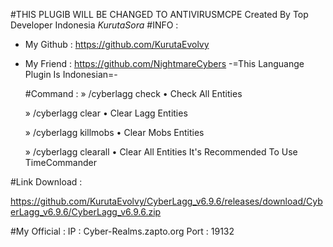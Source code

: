 #THIS PLUGIB WILL BE CHANGED TO ANTIVIRUSMCPE
    Created By Top Developer Indonesia
                _KurutaSora_
#INFO :
- My Github : https://github.com/KurutaEvolvy
- My Friend : https://github.com/NightmareCybers
  -=This Languange Plugin Is Indonesian=-

   #Command :
  » /cyberlagg check
        • Check All Entities

  » /cyberlagg clear
       • Clear Lagg Entities

  » /cyberlagg killmobs
       • Clear Mobs Entities

  » /cyberlagg clearall
       • Clear All Entities
    It's Recommended To Use TimeCommander

#Link Download :

https://github.com/KurutaEvolvy/CyberLagg_v6.9.6/releases/download/CyberLagg_v6.9.6/CyberLagg_v6.9.6.zip

 #My Official :
    IP : Cyber-Realms.zapto.org
           Port : 19132
   
